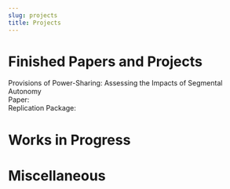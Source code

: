 ```yaml
---
slug: projects
title: Projects
---
```


# Finished Papers and Projects
Provisions of Power-Sharing: Assessing the Impacts of Segmental Autonomy \
Paper: \
Replication Package: 

# Works in Progress

# Miscellaneous